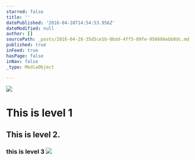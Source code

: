 ```yaml
---
starred: false
title: ''
datePublished: '2016-04-28T14:54:53.956Z'
dateModified: null
author: []
sourcePath: _posts/2016-04-28-35d5ce1b-0bdd-4ff5-89fe-956686ebb0dc.md
published: true
inFeed: true
hasPage: false
inNav: false
_type: MediaObject

---
```

![](https://the-grid-user-content.s3-us-west-2.amazonaws.com/ef020c28-db6b-4954-9eef-1167caaee0bb.jpg)

# This is level 1 

## This is level 2\.

### this is level 3 ![](https://the-grid-user-content.s3-us-west-2.amazonaws.com/a058d81a-2ee3-4a4c-b61e-efe9f651484c.jpg)